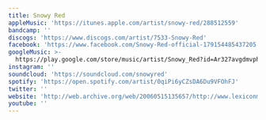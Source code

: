 ```yaml
---
title: Snowy Red
appleMusic: 'https://itunes.apple.com/artist/snowy-red/288512559'
bandcamp: ''
discogs: 'https://www.discogs.com/artist/7533-Snowy-Red'
facebook: 'https://www.facebook.com/Snowy-Red-official-179154485437205'
googleMusic: >-
  https://play.google.com/store/music/artist/Snowy_Red?id=Ar327avgdmvphtvfwzbk6lc6lou
instagram: ''
soundcloud: 'https://soundcloud.com/snowyred'
spotify: 'https://open.spotify.com/artist/0qiPi6yCZsDA6Du9VFOhFJ'
twitter: ''
website: 'http://web.archive.org/web/20060515135657/http://www.lexiconmagazine.com/NWC/Snowy.html'
youtube: ''
---
```

